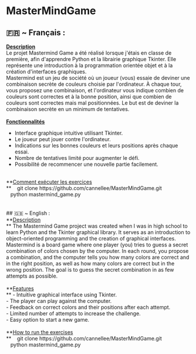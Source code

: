 # MasterMindGame
## 🇫🇷 ~ Français :<br>
**<u>Description<br></u>**
Le projet Mastermind Game a été réalisé lorsque j'étais en classe de première, afin d'apprendre Python et la librairie graphique Tkinter. Elle représente une introduction à la programmation orientée objet et à la création d'interfaces graphiques.<br>
Mastermind est un jeu de société où un joueur (vous) essaie de deviner une combinaison secrète de couleurs choisie par l'ordinateur. À chaque tour, vous proposez une combinaison, et l'ordinateur vous indique combien de couleurs sont correctes et à la bonne position, ainsi que combien de couleurs sont correctes mais mal positionnées. Le but est de deviner la combinaison secrète en un minimum de tentatives.<br>
<br>
**<u>Fonctionnalités<br></u>**
- Interface graphique intuitive utilisant Tkinter.<br>
- Le joueur peut jouer contre l'ordinateur.<br>
- Indications sur les bonnes couleurs et leurs positions après chaque essai.<br>
- Nombre de tentatives limité pour augmenter le défi.<br>
- Possibilité de recommencer une nouvelle partie facilement.<br>
<br>
**<u>Comment exécuter les exercices<br></u>**
&nbsp;&nbsp;&nbsp;git clone https://github.com/cannellee/MasterMindGame.git<br>
&nbsp;&nbsp;&nbsp;python mastermind_game.py<br>
<br>
<br>
## 🇬🇧 ~ English :<br>
**<u>Description<br></u>**
The Mastermind Game project was created when I was in high school to learn Python and the Tkinter graphical library. It serves as an introduction to object-oriented programming and the creation of graphical interfaces.<br>
Mastermind is a board game where one player (you) tries to guess a secret combination of colors chosen by the computer. In each round, you propose a combination, and the computer tells you how many colors are correct and in the right position, as well as how many colors are correct but in the wrong position. The goal is to guess the secret combination in as few attempts as possible.<br>
<br>
**<u>Features<br></u>**
- Intuitive graphical interface using Tkinter.<br>
- The player can play against the computer.<br>
- Feedback on correct colors and their positions after each attempt.<br>
- Limited number of attempts to increase the challenge.<br>
- Easy option to start a new game.<br>
<br>
**<u>How to run the exercises<br></u>**
&nbsp;&nbsp;&nbsp;git clone https://github.com/cannellee/MasterMindGame.git<br>
&nbsp;&nbsp;&nbsp;python mastermind_game.py
